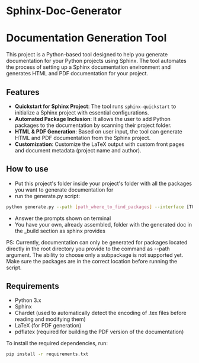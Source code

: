 # Sphinx-Doc-Generator
# Documentation Generation Tool

This project is a Python-based tool designed to help you generate documentation for your Python projects using Sphinx. The tool automates the process of setting up a Sphinx documentation environment and generates HTML and PDF documentation for your project.

## Features

- **Quickstart for Sphinx Project**: The tool runs `sphinx-quickstart` to initialize a Sphinx project with essential configurations.
- **Automated Package Inclusion**: It allows the user to add Python packages to the documentation by scanning their project folder.
- **HTML & PDF Generation**: Based on user input, the tool can generate HTML and PDF documentation from the Sphinx project.
- **Customization**: Customize the LaTeX output with custom front pages and document metadata (project name and author).

## How to use

- Put this project's folder inside your project's folder with all the packages you want to generate documentation for
- run the generate.py script:
```bash
python generate.py --path [path_where_to_find_packages] --interface [TUI, GUI]
```
- Answer the prompts shown on terminal
- You have your own, already assembled, folder with the generated doc in the _build section as sphinx provides

PS: Currently, documentation can only be generated for packages located directly in the root directory you provide to the command as --path argument. The ability to choose only a subpackage is not supported yet. Make sure the packages are in the correct location before running the script.

## Requirements

- Python 3.x
- Sphinx
- Chardet (used to automatically detect the encoding of .tex files before reading and modifying them)
- LaTeX (for PDF generation)
- pdflatex (required for building the PDF version of the documentation)

To install the required dependencies, run:

```bash
pip install -r requirements.txt
